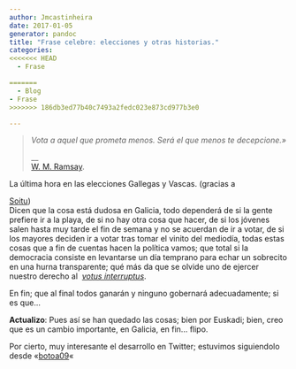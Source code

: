 ```yaml
---
author: Jmcastinheira
date: 2017-01-05
generator: pandoc
title: "Frase celebre: elecciones y otras historias."
categories:
<<<<<<< HEAD
  - Frase

=======
  - Blog
- Frase
>>>>>>> 186db3ed77b40c7493a2fedc023e873cd977b3e0

---
```




> *Vota a aquel que prometa menos. Será el que menos te decepcione.»*
>
> \_\_\
> [W. M. Ramsay](http://en.wikipedia.org/wiki/William_Mitchell_Ramsay).

La última hora en las elecciones Gallegas y Vascas. (gracias a

[So](http://www.soitu.es/soitu/2009/02/24/met/1235430849_998715.html)[itu](http://www.soitu.es/soitu/2009/02/24/met/1235430849_998715.html))\
Dicen que la cosa está dudosa en Galicia, todo dependerá de si la gente
prefiere ir a la playa, de si no hay otra cosa que hacer, de si los
jóvenes salen hasta muy tarde el fin de semana y no se acuerdan de ir a
votar, de si los mayores deciden ir a votar tras tomar el vinito del
mediodía, todas estas cosas que a fin de cuentas hacen la política
vamos; que total si la democracia consiste en levantarse un día temprano
para echar un sobrecito en una hurna transparente; qué más da que se
olvide uno de ejercer nuestro derecho al  [*votus
interruptus*](http://entelequia.bligoo.com/content/view/132073/La_politica_emocional.html).

En fin; que al final todos ganarán y ninguno gobernará adecuadamente; si
es que...

**Actualizo**: Pues así se han quedado las cosas; bien por Euskadi;
bien, creo que es un cambio importante, en Galicia, en fin... flipo.

Por cierto, muy interesante el desarrollo en Twitter; estuvimos
siguiendolo desde
«[botoa09](http://search.twitter.com/search?ands=&from=&lang=all&near=&nots=&ors=&phrase=%23botoa09&q=&ref=&rpp=50&since=2009-03-01&source=&tag=&to=&units=mi&until=&within=15)«
